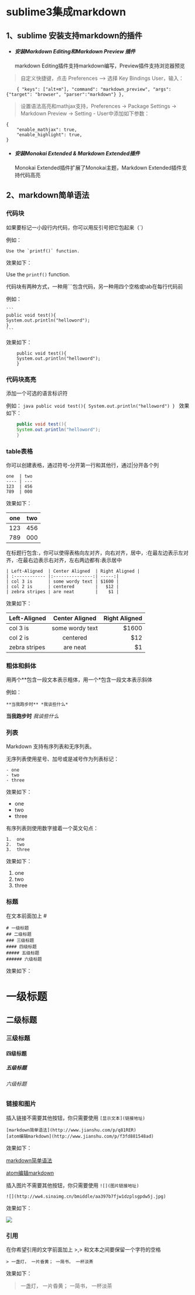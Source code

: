 # sublime3集成markdown
## 1、sublime 安装支持markdown的插件
- #### *安装Markdown Editing和Markdown Preview 插件*

    markdown Editing插件支持markdown编写，Preview插件支持浏览器预览

>自定义快捷键，点击 Preferences --> 选择 Key Bindings User，输入：

```
    { "keys": ["alt+m"], "command": "markdown_preview", "args":{"target": "browser", "parser":"markdown"} },
```
>设置语法高亮和mathjax支持，Preferences -> Package Settings -> Markdown Preview -> Setting - User中添加如下参数：

```
{
    "enable_mathjax": true,
    "enable_highlight": true,
}
```

- #### *安装Monokai Extended & Markdown Extended插件*
    Monokai Extended插件扩展了Monokai主题，Markdown Extended插件支持代码高亮

## 2、markdown简单语法
### 代码块
如果要标记一小段行内代码，你可以用反引号把它包起来（`）

例如：

```
Use the `printf()` function.
```
效果如下：

Use the `printf()` function.

代码块有两种方式，一种用\```包含代码，另一种用四个空格或tab在每行代码前

例如：

    ```
    public void test(){
    System.out.println("helloword");
    }
    ```
效果如下：

```
    public void test(){
    System.out.println("helloword");
    }
```
### 代码块高亮
添加一个可选的语言标识符

例如：
    ```java
    public void test(){
        System.out.println("helloword")
    }
    ```
效果如下：
```java
    public void test(){
    System.out.println("helloword");
    }
```
### table表格
你可以创建表格，通过符号-分开第一行和其他行，通过|分开各个列
```
one  | two
---- | ---
123  | 456
789  | 000
```

效果如下：

one  | two
---- | ---
123  | 456
789  | 000

在标题行包含:，你可以使得表格向左对齐，向右对齐，居中，:在最左边表示左对齐，:在最右边表示右对齐，左右两边都有:表示居中

```
| Left-Aligned  | Center Aligned  | Right Aligned |
| :------------ |:---------------:| -----:|
| col 3 is      | some wordy text | $1600 |
| col 2 is      | centered        |   $12 |
| zebra stripes | are neat        |    $1 |
```
效果如下：

| Left-Aligned  | Center Aligned  | Right Aligned |
| :------------ |:---------------:| -----:|
| col 3 is      | some wordy text | $1600 |
| col 2 is      | centered        |   $12 |
| zebra stripes | are neat        |    $1 |


### 粗体和斜体
用两个\*\*包含一段文本表示粗体，用一个\*包含一段文本表示斜体

例如：

```
**当我跑步时** *我谈些什么*
```
**当我跑步时** *我谈些什么*

### 列表

Markdown 支持有序列表和无序列表。

无序列表使用星号、加号或是减号作为列表标记：
```
- one
- two
- three
```
效果如下：

- one
- two
- three

有序列表则使用数字接着一个英文句点：
```
1.  one
2.  two
3.  three
```
效果如下：

1.  one
2.  two
3.  three

### 标题
在文本前面加上 #
```
# 一级标题
## 二级标题
### 三级标题
#### 四级标题
##### 五级标题
###### 六级标题
```
效果如下：

# 一级标题
## 二级标题
### 三级标题
#### 四级标题
##### 五级标题
###### 六级标题

### 链接和图片
插入链接不需要其他按钮，你只需要使用 `[显示文本](链接地址)`
```
[markdown简单语法](http://www.jianshu.com/p/q81RER)
[atom编辑markdown](http://www.jianshu.com/p/f3fd881548ad)
```
效果如下：

[markdown简单语法](http://www.jianshu.com/p/q81RER)

[atom编辑markdown](http://www.jianshu.com/p/f3fd881548ad)

插入图片不需要其他按钮，你只需要使用 `![](图片链接地址)`
```
![](http://ww4.sinaimg.cn/bmiddle/aa397b7fjw1dzplsgpdw5j.jpg)
```
效果如下：

![](http://ww4.sinaimg.cn/bmiddle/aa397b7fjw1dzplsgpdw5j.jpg)

### 引用
在你希望引用的文字前面加上 >,> 和文本之间要保留一个字符的空格
```
> 一盏灯， 一片昏黄； 一简书， 一杯淡茶
```
效果如下：

> 一盏灯， 一片昏黄； 一简书， 一杯淡茶